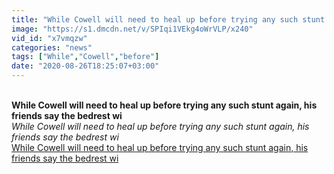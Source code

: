 ```yaml
---
title: "While Cowell will need to heal up before trying any such stunt again, his friends say the bedrest wi"
image: "https://s1.dmcdn.net/v/SPIqi1VEkg4oWrVLP/x240"
vid_id: "x7vmqzw"
categories: "news"
tags: ["While","Cowell","before"]
date: "2020-08-26T18:25:07+03:00"
---
```

<br><b>While Cowell will need to heal up before trying any such stunt again, his friends say the bedrest wi</b><br> <i>While Cowell will need to heal up before trying any such stunt again, his friends say the bedrest wi</i><br> <u>While Cowell will need to heal up before trying any such stunt again, his friends say the bedrest wi</u>
